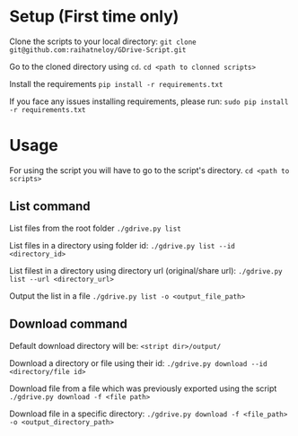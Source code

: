 # Setup (First time only)

Clone the scripts to your local directory:
`git clone git@github.com:raihatneloy/GDrive-Script.git`

Go to the cloned directory using `cd`. 
`cd <path to clonned scripts>`

Install the requirements
`pip install -r requirements.txt`

If you face any issues installing requirements, please run: `sudo pip install -r requirements.txt`

# Usage

For using the script you will have to go to the script's directory.
`cd <path to scripts>`

## List command

List files from the root folder
`./gdrive.py list`

List files in a directory using folder id:
`./gdrive.py list --id <directory_id>`

List filest in a directory using directory url (original/share url):
`./gdrive.py list --url <directory_url>`

Output the list in a file
`./gdrive.py list -o <output_file_path>`

## Download command

Default download directory will be: `<stript dir>/output/`

Download a directory or file using their id:
`./gdrive.py download --id <directory/file id>`

Download file from a file which was previously exported using the script
`./gdrive.py download -f <file path>`

Download file in a specific directory:
`./gdrive.py download -f <file_path> -o <output_directory_path>`